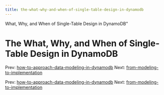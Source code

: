 ```yaml
---
title: the-what-why-and-when-of-single-table-design-in-dynamodb
---
```


What, Why, and When of Single-Table Design in DynamoDB"

# The What, Why, and When of Single-Table Design in DynamoDB

Prev:
[how-to-approach-data-modeling-in-dynamodb](how-to-approach-data-modeling-in-dynamodb.md)
Next:
[from-modeling-to-implementation](from-modeling-to-implementation.md)

Prev:
[how-to-approach-data-modeling-in-dynamodb](how-to-approach-data-modeling-in-dynamodb.md)
Next:
[from-modeling-to-implementation](from-modeling-to-implementation.md)
